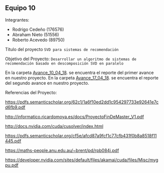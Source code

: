 ## Equipo 10

Integrantes:

* Rodrigo Cedeño (176576)
* Abraham Nieto (51556)
* Roberto Acevedo (89750)

Título del proyecto `SVD para sistemas de recomendación`

Objetivo del Proyecto: `Desarrollar un algoritmo de sistemas de recomendación basado en descomposición SVD en paralelo` 


En la carpeta [Avance_10_04_18](Avance_10_04_18). se encuentra el reporte del primer avance en nuestro proyecto.
En la carpeta [Avance_17_04_18](Avance_17_04_18). se encuentra el reporte del segundo avance en nuestro proyecto.

Referencias del Proyecto:

<https://pdfs.semanticscholar.org/62c1/1a6f10ed2dd1c954297733e92641e7cd6fb9.pdf>

<http://informatico.ricardomoya.es/docs/ProyectoFinDeMaster_V1.pdf> 

<http://docs.nvidia.com/cuda/cusolver/index.html> 

<https://pdfs.semanticscholar.org/cf5e/afcd87a9fcf1c77cfb431f0b8a8518f11445.pdf>

<https://maths-people.anu.edu.au/~brent/pd/rpb084i.pdf>

<https://developer.nvidia.com/sites/default/files/akamai/cuda/files/Misc/mygpu.pdf>

